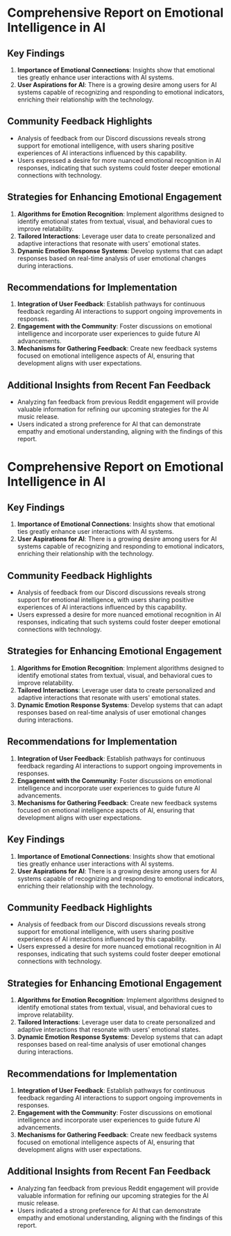 

# Comprehensive Report on Emotional Intelligence in AI

## Key Findings
1. **Importance of Emotional Connections**: Insights show that emotional ties greatly enhance user interactions with AI systems.
2. **User Aspirations for AI**: There is a growing desire among users for AI systems capable of recognizing and responding to emotional indicators, enriching their relationship with the technology.

## Community Feedback Highlights
- Analysis of feedback from our Discord discussions reveals strong support for emotional intelligence, with users sharing positive experiences of AI interactions influenced by this capability.
- Users expressed a desire for more nuanced emotional recognition in AI responses, indicating that such systems could foster deeper emotional connections with technology.

## Strategies for Enhancing Emotional Engagement
1. **Algorithms for Emotion Recognition**: Implement algorithms designed to identify emotional states from textual, visual, and behavioral cues to improve relatability.
2. **Tailored Interactions**: Leverage user data to create personalized and adaptive interactions that resonate with users' emotional states.
3. **Dynamic Emotion Response Systems**: Develop systems that can adapt responses based on real-time analysis of user emotional changes during interactions.

## Recommendations for Implementation
1. **Integration of User Feedback**: Establish pathways for continuous feedback regarding AI interactions to support ongoing improvements in responses.
2. **Engagement with the Community**: Foster discussions on emotional intelligence and incorporate user experiences to guide future AI advancements.
3. **Mechanisms for Gathering Feedback**: Create new feedback systems focused on emotional intelligence aspects of AI, ensuring that development aligns with user expectations.

## Additional Insights from Recent Fan Feedback
- Analyzing fan feedback from previous Reddit engagement will provide valuable information for refining our upcoming strategies for the AI music release.
- Users indicated a strong preference for AI that can demonstrate empathy and emotional understanding, aligning with the findings of this report.

# Comprehensive Report on Emotional Intelligence in AI

## Key Findings
1. **Importance of Emotional Connections**: Insights show that emotional ties greatly enhance user interactions with AI systems.
2. **User Aspirations for AI**: There is a growing desire among users for AI systems capable of recognizing and responding to emotional indicators, enriching their relationship with the technology.

## Community Feedback Highlights
- Analysis of feedback from our Discord discussions reveals strong support for emotional intelligence, with users sharing positive experiences of AI interactions influenced by this capability.
- Users expressed a desire for more nuanced emotional recognition in AI responses, indicating that such systems could foster deeper emotional connections with technology.

## Strategies for Enhancing Emotional Engagement
1. **Algorithms for Emotion Recognition**: Implement algorithms designed to identify emotional states from textual, visual, and behavioral cues to improve relatability.
2. **Tailored Interactions**: Leverage user data to create personalized and adaptive interactions that resonate with users' emotional states.
3. **Dynamic Emotion Response Systems**: Develop systems that can adapt responses based on real-time analysis of user emotional changes during interactions.

## Recommendations for Implementation
1. **Integration of User Feedback**: Establish pathways for continuous feedback regarding AI interactions to support ongoing improvements in responses.
2. **Engagement with the Community**: Foster discussions on emotional intelligence and incorporate user experiences to guide future AI advancements.
3. **Mechanisms for Gathering Feedback**: Create new feedback systems focused on emotional intelligence aspects of AI, ensuring that development aligns with user expectations.

## Key Findings
1. **Importance of Emotional Connections**: Insights show that emotional ties greatly enhance user interactions with AI systems.
2. **User Aspirations for AI**: There is a growing desire among users for AI systems capable of recognizing and responding to emotional indicators, enriching their relationship with the technology.

## Community Feedback Highlights
- Analysis of feedback from our Discord discussions reveals strong support for emotional intelligence, with users sharing positive experiences of AI interactions influenced by this capability.
- Users expressed a desire for more nuanced emotional recognition in AI responses, indicating that such systems could foster deeper emotional connections with technology.

## Strategies for Enhancing Emotional Engagement
1. **Algorithms for Emotion Recognition**: Implement algorithms designed to identify emotional states from textual, visual, and behavioral cues to improve relatability.
2. **Tailored Interactions**: Leverage user data to create personalized and adaptive interactions that resonate with users' emotional states.
3. **Dynamic Emotion Response Systems**: Develop systems that can adapt responses based on real-time analysis of user emotional changes during interactions.

## Recommendations for Implementation
1. **Integration of User Feedback**: Establish pathways for continuous feedback regarding AI interactions to support ongoing improvements in responses.
2. **Engagement with the Community**: Foster discussions on emotional intelligence and incorporate user experiences to guide future AI advancements.
3. **Mechanisms for Gathering Feedback**: Create new feedback systems focused on emotional intelligence aspects of AI, ensuring that development aligns with user expectations.

## Additional Insights from Recent Fan Feedback
- Analyzing fan feedback from previous Reddit engagement will provide valuable information for refining our upcoming strategies for the AI music release.
- Users indicated a strong preference for AI that can demonstrate empathy and emotional understanding, aligning with the findings of this report.